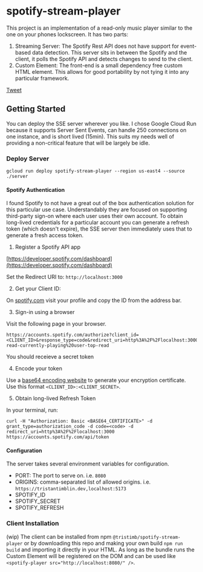 # spotify-stream-player

This project is an implementation of a read-only music player similar to the one on your phones lockscreen. It has two parts:

1. Streaming Server: The Spotify Rest API does not have support for event-based data detection. This server sits in between the Spotify and the client, it polls the Spotify API and detects changes to send to the client.
2. Custom Element: The front-end is a small dependency free custom HTML element. This allows for good portability by not tying it into any particular framework.

[Tweet](https://x.com/tatimblin/status/1777873720754967010)

## Getting Started

You can deploy the SSE server wherever you like. I chose Google Cloud Run because it supports Server Sent Events, can handle 250 connections on one instance, and is short lived (15min). This suits my needs well of providing a non-critical feature that will be largely be idle.

### Deploy Server

```
gcloud run deploy spotify-stream-player --region us-east4 --source ./server
```

#### Spotify Authentication

I found Spotify to not have a great out of the box authentication solution for this particular use case. Understandably they are focused on supporting third-party sign-on where each user uses their own account. To obtain long-lived credentials for a particular account you can generate a refresh token (which doesn't expire), the SSE server then immediately uses that to generate a fresh access token.

1. Register a Spotify API app

[https://developer.spotify.com/dashboard](https://developer.spotify.com/dashboard)

Set the Redirect URI to: `http://localhost:3000`

2. Get your Client ID:

On [spotify.com](https://open.spotify.com/) visit your profile and copy the ID from the address bar.

3. Sign-in using a browser

Visit the following page in your browser.
```
https://accounts.spotify.com/authorize?client_id=<CLIENT_ID>&response_type=code&redirect_uri=http%3A%2F%2Flocalhost:3000&scope=user-read-currently-playing%20user-top-read
```

You should receieve a secret token

4. Encode your token

Use a [base64 encoding website](https://www.base64encode.org/) to generate your encryption certificate. Use this format `<CLIENT_ID>:<CLIENT_SECRET>`.

5. Obtain long-lived Refresh Token

In your terminal, run:
```
curl -H "Authorization: Basic <BASE64_CERTIFICATE>" -d grant_type=authorization_code -d code=<code> -d redirect_uri=http%3A%2F%2Flocalhost:3000 https://accounts.spotify.com/api/token
```

#### Configuration

The server takes several environment variables for configuration.

* PORT: The port to serve on. i.e. `8080`
* ORIGINS: comma-separated list of allowed origins. i.e. `https://tristantimblin.dev,localhost:5173`
* SPOTIFY_ID
* SPOTIFY_SECRET
* SPOTIFY_REFRESH

### Client Installation

(wip)
The client can be installed from npm `@tristimb/spotify-stream-player` or by downloading this repo and making your own build `npm run build` and importing it directly in your HTML. As long as the bundle runs the Custom Element will be registered on the DOM and can be used like `<spotify-player src="http://localhost:8080/" />`.
